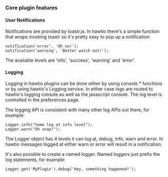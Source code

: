 ### Core plugin features

#### User Notifications

Notifications are provided by toastr.js.  In hawtio there's a simple function that wraps invoking toastr so it's pretty easy to pop up a notification:

```
notification('error', 'Oh no!');
notification('warning', 'Better watch out!');
```

The available levels are 'info', 'success', 'warning' and 'error'.


#### Logging

Logging in hawtio plugins can be done either by using console.* functions or by using hawtio's Logging service.  In either case logs are routed to hawtio's logging console as well as the javascript console.  The log level is controlled in the preferences page.

The logging API is consistent with many other log APIs out there, for example:

```
Logger.info("Some log at info level");
Logger.warn("Oh snap!");
```

The Logger object has 4 levels it can log at, debug, info, warn and error.  In hawtio messages logged at either warn or error will result in a notification.

It's also possible to create a named logger.  Named loggers just prefix the log statements, for example:

```
Logger.get('MyPlugin').debug('Hey, something happened!');
```





